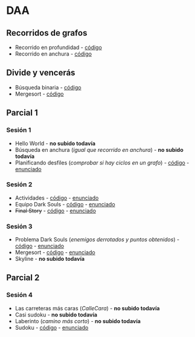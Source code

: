# DAA
## Recorridos de grafos
- Recorrido en profundidad - [código](https://github.com/RamsayBoy/DAA/blob/master/src/recorridosGrafos/BusquedaProfundidad.java)
- Recorrido en anchura - [código](https://github.com/RamsayBoy/DAA/blob/master/src/recorridosGrafos/BusquedaAnchura.java)
## Divide y vencerás
- Búsqueda binaria - [código](https://github.com/RamsayBoy/DAA/blob/master/src/divideYVenceras/BusquedaBinaria.java)
- Mergesort - [código](https://github.com/RamsayBoy/DAA/blob/master/src/divideYVenceras/Mergesort.java)
## Parcial 1
### Sesión 1
- Hello World - **no subido todavía**
- Búsqueda en anchura (_igual que recorrido en anchura_) - **no subido todavía**
- Planificando desfiles (_comprobar si hay ciclos en un grafo_) - [código](https://github.com/RamsayBoy/DAA/blob/master/src/primerParcial/sesion1/Ciclos.java) - [enunciado](https://github.com/RamsayBoy/DAA/blob/master/enunciadosSesiones/sesion1/planificandoDesfiles.pdf)
### Sesión 2
- Actividades - [código](https://github.com/RamsayBoy/DAA/blob/master/src/primerParcial/sesion2/Actividades.java) - [enunciado](https://github.com/RamsayBoy/DAA/blob/master/enunciadosSesiones/sesion2/actividades.pdf)
- Equipo Dark Souls - [código](https://github.com/RamsayBoy/DAA/blob/master/src/primerParcial/sesion2/EquipoDarkSouls.java) - [enunciado](https://github.com/RamsayBoy/DAA/blob/master/enunciadosSesiones/sesion2/equipoDarkSouls.pdf)
- ~~Final Story~~ - [código](https://github.com/RamsayBoy/DAA/blob/master/src/primerParcial/sesion2/FinalStory.java) - [enunciado](https://github.com/RamsayBoy/DAA/blob/master/enunciadosSesiones/sesion2/finalStory.pdf)
### Sesión 3
- Problema Dark Souls (_enemigos derrotados y puntos obtenidos_) - [código](https://github.com/RamsayBoy/DAA/blob/master/src/primerParcial/sesion3/PuntosDarkSouls.java) - [enunciado](https://github.com/RamsayBoy/DAA/blob/master/enunciadosSesiones/sesion3/puntosDarkSouls.pdf)
- Mergesort - [código](https://github.com/RamsayBoy/DAA/blob/master/src/primerParcial/sesion3/Mergesort.java) - [enunciado](https://github.com/RamsayBoy/DAA/blob/master/enunciadosSesiones/sesion3/mergesort.pdf)
- Skyline - **no subido todavía**
## Parcial 2
### Sesión 4
- Las carreteras más caras (_CalleCara_) - **no subido todavía**
- Casi sudoku - **no subido todavía**
- Laberinto (_camino más corto_) - **no subido todavía**
- Sudoku - [código](https://github.com/RamsayBoy/DAA/blob/master/src/primerParcial/sesion4/Sudoku.java) - [enunciado](https://github.com/RamsayBoy/DAA/blob/master/enunciadosSesiones/sesion4/sudoku.pdf)
